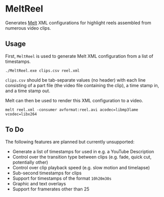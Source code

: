 
MeltReel
========

Generates [Melt](https://www.mltframework.org/docs/melt/) XML configurations for highlight reels assembled from numerous video clips.

Usage
-----

First, `MeltReel` is used to generate Melt XML configuration from a list of timestamps.

`./MeltReel.exe clips.csv reel.xml`

`clips.csv` should be tab-separate values (no header) with each line consisting of
a part file (the video file containing the clip), a time stamp in, and a time stamp out.

Melt can then be used to render this XML configuration to a video.

`melt reel.xml -consumer avformat:reel.avi acodec=libmp3lame vcodec=libx264`

To Do
-----

The following features are planned but currently unsupported:

* Generate a list of timestamps for used in e.g. a YouTube Description
* Control over the transition type between clips (e.g. fade, quick cut, potentially other)
* Control over clip playback speed (e.g. slow motion and timelapse)
* Sub-second timestamps for clips
* Support for timestamps of the format `10h20m30s`
* Graphic and text overlays
* Support for framerates other than 25
